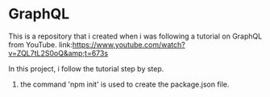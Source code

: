 # GraphQL
This is a repository that i created when i was following a tutorial on GraphQL from YouTube. link:https://www.youtube.com/watch?v=ZQL7tL2S0oQ&amp;t=673s

In this project, i follow the tutorial step by step.
1. the command 'npm init' is used to create the package.json file.  
